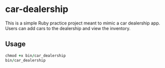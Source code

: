 # car-dealership

This is a simple Ruby practice project meant to mimic a car dealership app. Users can add cars to the dealership and view the inventory. 

## Usage

```ruby
chmod +x bin/car_dealership
bin/car_dealership
```
